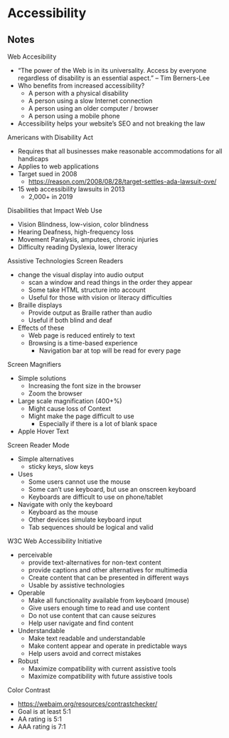 # Accessibility

## Notes

Web Accesibility
- “The power of the Web is in its universality. Access by everyone regardless of disability is an essential aspect.” – Tim Berners-Lee
- Who benefits from increased accessibility?
    - A person with a physical disability
    - A person using a slow Internet connection
    - A person using an older computer / browser
    - A person using a mobile phone
- Accessibility helps your website’s SEO and not breaking the law


Americans with Disability Act
- Requires that all businesses make reasonable accommodations for all handicaps
- Applies to web applications
- Target sued in 2008
    - https://reason.com/2008/08/28/target-settles-ada-lawsuit-ove/
- 15 web accessibility lawsuits in 2013
    - 2,000+ in 2019

Disabilities that Impact Web Use
- Vision
    Blindness, low-vision, color blindness
- Hearing
    Deafness, high-frequency loss
- Movement
    Paralysis, amputees, chronic injuries
- Difficulty reading
    Dyslexia, lower literacy

Assistive Technologies
Screen Readers
- change the visual display into audio output
    - scan a window and read things in the order they appear
    - Some take HTML structure into account
    - Useful for those with vision or literacy difficulties
- Braille displays
    - Provide output as Braille rather than audio
    - Useful if both blind and deaf
- Effects of these
    - Web page is reduced entirely to text
    - Browsing is a time-based experience
        - Navigation bar at top will be read for every page

Screen Magnifiers
- Simple solutions
    - Increasing the font size in the browser
    - Zoom the browser
- Large scale magnification (400+%)
    - Might cause loss of Context
    - Might make the page difficult to use
        - Especially if there is a lot of blank space
- Apple Hover Text


Screen Reader Mode
- Simple alternatives
    - sticky keys, slow keys
- Uses
    - Some users cannot use the mouse
    - Some can’t use keyboard, but use an onscreen keyboard
    - Keyboards are difficult to use on phone/tablet
- Navigate with only the keyboard
    - Keyboard as the mouse
    - Other devices simulate keyboard input
    - Tab sequences should be logical and valid

W3C Web Accessibility Initiative
- perceivable
    - provide text-alternatives for non-text content
    - provide captions and other alternatives for multimedia
    - Create content that can be presented in different ways
    - Usable by assistive technologies
- Operable
    - Make all functionality available from keyboard (mouse)
    - Give users enough time to read and use content
    - Do not use content that can cause seizures
    - Help user navigate and find content
- Understandable
    - Make text readable and understandable
    - Make content appear and operate in predictable ways
    - Help users avoid and correct mistakes
- Robust
    - Maximize compatibility with current assistive tools
    - Maximize compatibility with future assistive tools

Color Contrast
- https://webaim.org/resources/contrastchecker/
- Goal is at least 5:1
- AA rating is 5:1
- AAA rating is 7:1

